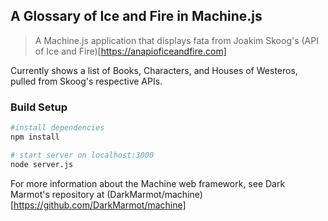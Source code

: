 ## A Glossary of Ice and Fire in Machine.js

> A Machine.js application that displays fata from Joakim Skoog's (API of Ice and Fire)[https://anapioficeandfire.com]

Currently shows a list of Books, Characters, and Houses of Westeros, pulled from Skoog's respective APIs.

### Build Setup

```bash
#install dependencies
npm install

# start server on localhost:3000
node server.js
```


For more information about the Machine web framework, see Dark Marmot's repository at (DarkMarmot/machine)[https://github.com/DarkMarmot/machine]